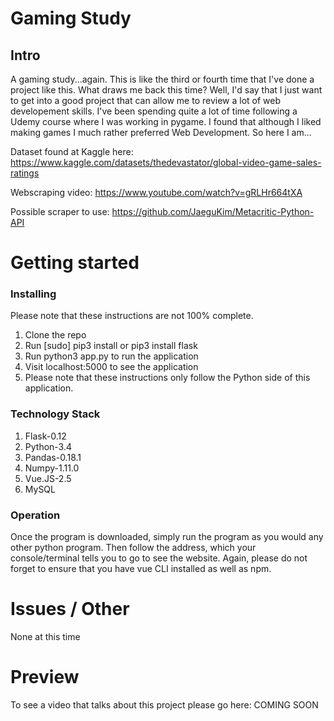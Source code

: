 # Gaming Study
## Intro

A gaming study...again. This is like the third or fourth time that I've done a project like this. What draws me 
back this time? Well, I'd say that I just want to get into a good project that can allow me to review a lot 
of web developement skills. I've been spending quite a lot of time following a Udemy course where I was working 
in pygame. I found that although I liked making games I much rather preferred Web Development. So here I am...

Dataset found at Kaggle here: 
https://www.kaggle.com/datasets/thedevastator/global-video-game-sales-ratings

Webscraping video:
https://www.youtube.com/watch?v=gRLHr664tXA


Possible scraper to use:
https://github.com/JaeguKim/Metacritic-Python-API


# Getting started
### Installing

Please note that these instructions are not 100% complete. 

1. Clone the repo
2. Run [sudo] pip3 install or pip3 install flask
3. Run python3 app.py to run the application
4. Visit localhost:5000 to see the application
5. Please note that these instructions only follow the Python side of this application.

### Technology Stack

1. Flask-0.12
2. Python-3.4
3. Pandas-0.18.1
4. Numpy-1.11.0
5. Vue.JS-2.5
6. MySQL

### Operation

Once the program is downloaded, simply run the program as you would any other python program.
Then follow the address, which your console/terminal tells you to go to see the
website. Again, please do not forget to ensure that you have vue CLI installed
as well as npm.

# Issues / Other

None at this time

# Preview

To see a video that talks about this project please go here: COMING SOON